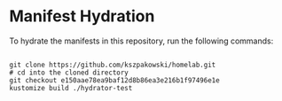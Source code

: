 
# Manifest Hydration

To hydrate the manifests in this repository, run the following commands:

```shell

git clone https://github.com/kszpakowski/homelab.git
# cd into the cloned directory
git checkout e150aae78ea9baf12d8b86ea3e216b1f97496e1e
kustomize build ./hydrator-test
```
